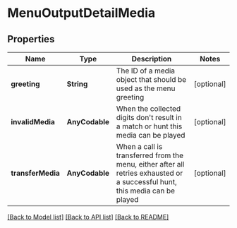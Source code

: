 # MenuOutputDetailMedia

## Properties
Name | Type | Description | Notes
------------ | ------------- | ------------- | -------------
**greeting** | **String** | The ID of a media object that should be used as the menu greeting | [optional] 
**invalidMedia** | **AnyCodable** | When the collected digits don&#39;t result in a match or hunt this media can be played | [optional] 
**transferMedia** | **AnyCodable** | When a call is transferred from the menu, either after all retries exhausted or a successful hunt, this media can be played | [optional] 

[[Back to Model list]](../README.md#documentation-for-models) [[Back to API list]](../README.md#documentation-for-api-endpoints) [[Back to README]](../README.md)


